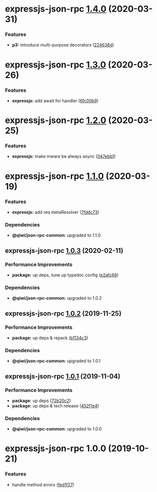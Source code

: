 # expressjs-json-rpc [1.4.0](https://github.com/qiwi/json-rpc/compare/expressjs-json-rpc@1.3.0...expressjs-json-rpc@1.4.0) (2020-03-31)


### Features

* **p3:** introduce multi-purpose decorators ([224636d](https://github.com/qiwi/json-rpc/commit/224636d7f5bd23472d548704a99ec014b61aadd3))

# expressjs-json-rpc [1.3.0](https://github.com/qiwi/json-rpc/compare/expressjs-json-rpc@1.2.0...expressjs-json-rpc@1.3.0) (2020-03-26)


### Features

* **expressjs:** add await for handler ([6fc00b9](https://github.com/qiwi/json-rpc/commit/6fc00b9d40cfcd84ec96ff983030f58a9e617603))

# expressjs-json-rpc [1.2.0](https://github.com/qiwi/json-rpc/compare/expressjs-json-rpc@1.1.0...expressjs-json-rpc@1.2.0) (2020-03-25)


### Features

* **expressjs:** make mware be always async ([047ebb1](https://github.com/qiwi/json-rpc/commit/047ebb12daf0268c914df3ce4f3c9ae2f87a688e))

# expressjs-json-rpc [1.1.0](https://github.com/qiwi/json-rpc/compare/expressjs-json-rpc@1.0.3...expressjs-json-rpc@1.1.0) (2020-03-19)


### Features

* **expressjs:** add req metaResolver ([7fddc73](https://github.com/qiwi/json-rpc/commit/7fddc73d7dbc61509748cd0b0c4029ce7afd6936))





### Dependencies

* **@qiwi/json-rpc-common:** upgraded to 1.1.0

## expressjs-json-rpc [1.0.3](https://github.com/qiwi/json-rpc/compare/expressjs-json-rpc@1.0.2...expressjs-json-rpc@1.0.3) (2020-02-11)


### Performance Improvements

* **package:** up deps, tune up typedoc config ([e2afc66](https://github.com/qiwi/json-rpc/commit/e2afc66460997567f18902467c09161398deb7e1))





### Dependencies

* **@qiwi/json-rpc-common:** upgraded to 1.0.2

## expressjs-json-rpc [1.0.2](https://github.com/qiwi/json-rpc/compare/expressjs-json-rpc@1.0.1...expressjs-json-rpc@1.0.2) (2019-11-25)


### Performance Improvements

* **package:** up deps & repack ([b1134c3](https://github.com/qiwi/json-rpc/commit/b1134c3222a6d45927e542b0c29ee8524723c884))





### Dependencies

* **@qiwi/json-rpc-common:** upgraded to 1.0.1

## expressjs-json-rpc [1.0.1](https://github.com/qiwi/json-rpc/compare/expressjs-json-rpc@1.0.0...expressjs-json-rpc@1.0.1) (2019-11-04)


### Performance Improvements

* **package:** up deps ([72b20c2](https://github.com/qiwi/json-rpc/commit/72b20c2022d0874717e99d92f0ea9344c0573030))
* **package:** up deps & tech release ([452f1e4](https://github.com/qiwi/json-rpc/commit/452f1e4f1f32a4c09a4b55a3d58b7d19e40145c9))





### Dependencies

* **@qiwi/json-rpc-common:** upgraded to 1.0.0

# expressjs-json-rpc 1.0.0 (2019-10-21)


### Features

* handle method errors ([fed1f27](https://github.com/qiwi/json-rpc/commit/fed1f27))
